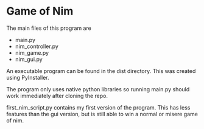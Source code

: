 # Game of Nim

The main files of this program are

* main.py
* nim_controller.py
* nim_game.py
* nim_gui.py

An executable program can be found in the dist directory. This was created using PyInstaller.

The program only uses native python libraries so running main.py should work immediately after cloning the repo.

first_nim_script.py contains my first version of the program. This has less features than the gui version, but is still able to win a normal or misere game of nim.